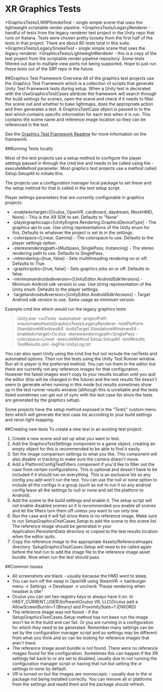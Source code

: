 # XR Graphics Tests

*GraphicsTests/LWRPSmokeTest - single simple scene that uses the lightweight scriptable render pipeline.
*GraphicsTests/LegacyRenderer - handful of tests from the legacy renderer test project in the Unity repo that runs on Katana.  Tests were chosen pretty loosely from the first half of the tests in that project.  There are about 80 tests total in this suite.
*GraphicsTests/LegacySmokeTest - single simple scene that uses the legacy renderer.
*GraphicsTests/LightweightRenderer - this is a copy of the test project from the scriptable render pipeline repository.  Some tests filtered out due to multiple view ports not being supported.  Hope to just run these tests out of the SRP repo in the future.

##Graphics Test Framework Overview
All of the graphics test projects use the Graphics Test Framework which is a collection of scripts that generate Unity Test Framework tests during setup.  When a Unity test is decorated with the UseGraphicsTestCases attribute the framework will search through the build settings for scenes, open the scene and check if it needs to filter the scene out and whether to bake lightmaps, does the appropriate action and then generates a test.  A GraphicsTestCase object is passed in to the test which contains specific information for each test when it is run.  This contains the scene name and reference image location so they can be referenced in the test.

See the [Graphics Test Framework Readme](https://github.com/Unity-Technologies/com.unity.testframework.graphics/blob/master/README.md) for more information on the framework.

##Running Tests locally

Most of the test projects use a setup method to configure the player settings passed in through the cmd line and needs to be called using the -executeMethod parameter.  Most graphics test projects use a method called Setup.SetupAll to initiate this.

The projects use a configuration manager local package to set these and the setup method for that is called in the test setup script.

Player settings parameters that are currently configurable in graphics projects:

* -enabledxrtarget=[Oculus, OpenVR, cardboard, daydream, MockHMD, None]  - This is the XR SDK to set.  Defaults to "None"
* -playergraphicsapi=[UnityEngine.Rendering.GraphicsDeviceType]  -  The graphics api to use.  Use string representations of the Unity enum for this.  Defaults to whatever the project is set to in the settings.
* -colorspace=[Linear, Gamma]  -  The colorspace to use.  Defaults to the player settings option.
* -stereorenderingpath=[Multipass, SinglePass, Instancing]  -  The stereo rendering path to use.  Defaults to SinglePass.
* -mtrendering=[true, false] - Sets multithreading rendering on or off.  Defaults to True.
* -graphicsjobs=[true, false]  -  Sets graphics jobs on or off.  Defaults to false.
* -minimumandroidsdkversion=[UnityEditor.AndroidSdkVersions]  -  Minimum Android sdk version to use.  Use string representation of the Unity enum.  Defaults to the player settings.
* -targetandroidsdkversion=[UnityEditor.AndroidSdkVersions]  -  Target Android sdk version to use.  Same usage as minimum version.

Example cmd line which would run the legacy graphics tests
>Unity.exe -runTests -automated -projectPath xrautomatedtests\GraphicsTests\LegacyRenderer -testPlatform StandaloneWindows64 -buildTarget StandaloneWindows64 -enabledxrtarget=Oculus -stereorenderingpath=SinglePass -colorspace=Linear -executeMethod Setup.SetupAll -testResults TestResults.xml -logFile UnityLog.txt


You can also open Unity using the cmd line but not include the runTests and automated options.  Then run the tests using the Unity Test Runner window.  Run all in player is the preferred method.  You can run them in the editor but there are currently not any reference images for that configuration.  However the failed images won't copy to your results location until you quit the editor (this will be changed in the future) and the test results file doesn't seem to generate when running in this mode but results sometimes show up in the test runner results window (although this is unreliable and the tests listed sometimes can get out of sync with the test case list since the tests are generated by the graphics setup).

Some projects have the setup method exposed in the "Tests" custom menu item which will generate the test case list according to your build settings and rerun light mapping.

##Creating new tests
To create a new test in an existing test project:

1. Create a new scene and set up what you want to test.
1. Add the GraphicsTestSettings component to a game object, creating an empty object for this is recommended to be able to find it easily.
1. Set the image comparison settings to what you like.
This component will also disable vr tracking to make sure the camera doesn't move.
1. Add a PlatformConfigTestFilters component if you'd like to filter out the case from certain configurations.  This is optional and doesn't have to be included if it should run on everything.  This is an exclusive list so any config you add won't run the test.  You can use the null or none option to include all the configs in a group (such as not to run it on any android config leave all the settings to null or none and set the platform to Android).
1. Add the scene to the build settings and enable it.  The setup script will not enable disabled scenes so it is recommended you enable all scenes and let the filters turn them off unless you want to run only one
1. Run the case and it will fail since there is no reference image.  Make sure to run SetupGraphicsTestCases.Setup to add the scene to the scene list.  The reference image should be generated in your Application.PersistentData directory or copied to the test results location when the editor quits.
1. Copy the reference image to the appropriate Assets/ReferenceImages directory.  SetupGraphicsTestCases.Setup will need to be called again before the test run to add the image file to the reference image asset bundle.
Now when run the test should pass.

##Common Issues
* All screenshots are black - usually because the HMD went to sleep.
* You can turn off the sleep in OpenVR using SteamVR → hamburger menu → Settings → Developer → uncheck "Pause rendering when headset is idle"
* Oculus you can set two registry keys to always have it on.  In HKEY_CURRENT_USER\Software\Oculus VR, LLC\Oculus add a AllowScreenBurnIn=1 (Binary) and ProximityState=1 (DWORD)
* The reference image was not found - if the SetupGraphicsTestCases.Setup method has not been run the image won't be in the build and can fail.  Or you are running in a configuration for which they need to be generated.  Remember many settings can be set by the configuration manager script and so settings may be different from what you think and so can be looking for reference images that aren't there.
* The reference image asset bundle is not found.  There were no reference images found for the configuration.  Sometimes this can happen if the XR settings fall back to or are set to disabled, usually due to not running the configuration manager script or having that run but setting the xr settings to none by default.
* VR is turned on but the images are monoscopic - usually due to the xr package not being installed correctly.  You can remove all xr platforms from the settings and readd them and the package should refresh.